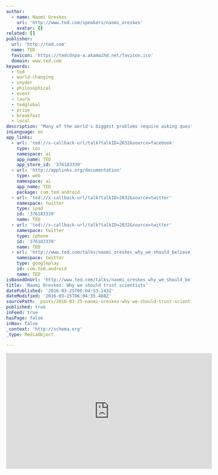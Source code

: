 ```yaml
---
author:
  - name: Naomi Oreskes
    url: 'http://www.ted.com/speakers/naomi_oreskes'
    avatar: {}
related: []
publisher:
  url: 'http://ted.com'
  name: TED
  favicon: 'https://tedcdnpa-a.akamaihd.net/favicon.ico'
  domain: www.ted.com
keywords:
  - ted
  - world-changing
  - snyder
  - philosophical
  - event
  - laura
  - tedglobal
  - prize
  - breakfast
  - local
description: "Many of the world's biggest problems require asking questions of scientists -- but why should we believe what they say? Historian of science Naomi Oreskes thinks deeply about our relationship to belief and draws out three problems with common attitudes toward scientific inquiry -- and gives her own reasoning for why we ought to trust science."
inLanguage: en
app_links:
  - url: 'ted://x-callback-url/talk?talkID=2032&source=facebook'
    type: ios
    namespace: ai
    app_name: TED
    app_store_id: '376183339'
  - url: 'http://applinks.org/documentation'
    type: web
    namespace: ai
    app_name: TED
    package: com.ted.android
  - url: 'ted://x-callback-url/talk?talkID=2032&source=twitter'
    namespace: twitter
    type: ipad
    id: '376183339'
    name: TED
  - url: 'ted://x-callback-url/talk?talkID=2032&source=twitter'
    namespace: twitter
    type: iphone
    id: '376183339'
    name: TED
  - url: 'http://www.ted.com/talks/naomi_oreskes_why_we_should_believe_in_science'
    namespace: twitter
    type: googleplay
    id: com.ted.android
    name: TED
isBasedOnUrl: 'http://www.ted.com/talks/naomi_oreskes_why_we_should_believe_in_science'
title: 'Naomi Oreskes: Why we should trust scientists'
datePublished: '2016-03-25T06:04:53.143Z'
dateModified: '2016-03-25T06:04:35.488Z'
sourcePath: _posts/2016-03-25-naomi-oreskes-why-we-should-trust-scientists.md
published: true
inFeed: true
hasPage: false
inNav: false
_context: 'http://schema.org'
_type: MediaObject

---
```

<iframe src="http://cdn.embedly.com/widgets/media.html?src=https%3A%2F%2Fembed-ssl.ted.com%2Ftalks%2Fnaomi_oreskes_why_we_should_believe_in_science.html&amp;url=http%3A%2F%2Fwww.ted.com%2Ftalks%2Fnaomi_oreskes_why_we_should_believe_in_science&amp;image=http%3A%2F%2Ftedcdnpe-a.akamaihd.net%2Fimages%2Fted%2Fa03b16b44edd4c66025791eccad2319363bf1860_240x180.jpg%3Flang%3Den&amp;key=b7d04c9b404c499eba89ee7072e1c4f7&amp;type=text%2Fhtml&amp;schema=ted" width="560" height="315" scrolling="no" frameborder="0" allowfullscreen="allowfullscreen" style=""></iframe>